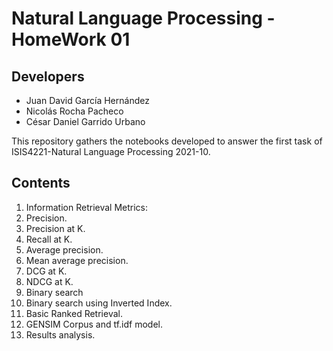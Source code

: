 # Natural Language Processing - HomeWork 01

## Developers
* Juan David García Hernández
* Nicolás Rocha Pacheco
* César Daniel Garrido Urbano

This repository gathers the notebooks developed to answer the first task of
ISIS4221-Natural Language Processing 2021-10.

## Contents
1. Information Retrieval Metrics:
  1. Precision.
  2. Precision at K.
  3. Recall at K.
  4. Average precision.
  5. Mean average precision.
  6. DCG at K.
  7. NDCG at K.
2. Binary search
3. Binary search using Inverted Index.
4. Basic Ranked Retrieval.
5. GENSIM Corpus and tf.idf model.
6. Results analysis.
